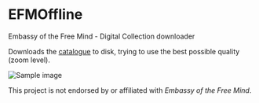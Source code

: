 # EFMOffline
Embassy of the Free Mind - Digital Collection downloader

Downloads the [catalogue](https://embassyofthefreemind.com/nl/collectie/online-catalogus/?mode=gallery&view=horizontal&page=1&fq[]=search_s_digitized_publication:"Ja") to disk, trying to use the best possible quality (zoom level).

![Sample image](https://images.memorix.nl/rit/thumb/640x480/9ed640d6-46a8-7b10-2bed-36525bdd25a7.jpg)

This project is not endorsed by or affiliated with *Embassy of the Free Mind*.